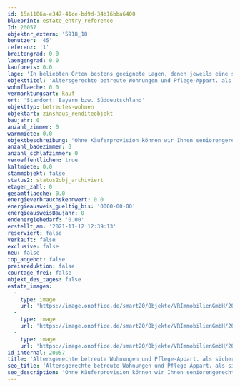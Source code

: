 ```yaml
---
id: 15a1106a-e347-41ce-bd9d-34b16bba6400
blueprint: estate_entry_reference
Id: 20057
objektnr_extern: '5918_18'
benutzer: '45'
referenz: '1'
breitengrad: 0.0
laengengrad: 0.0
kaufpreis: 0.0
lage: 'In beliebten Orten bestens geeignete Lagen, denen jeweils eine sorgfältige Bedarfs- und Standortanalyse vorausging'
objekttitel: 'Altersgerechte betreute Wohnungen und Pflege-Appart. als sichere Anlage mit „sozialer Rendite“'
wohnflaeche: 0.0
vermarktungsart: kauf
ort: 'Standort: Bayern bzw. Süddeutschland'
objekttyp: betreutes-wohnen
objektart: zinshaus_renditeobjekt
baujahr: 0
anzahl_zimmer: 0
warmmiete: 0.0
objektbeschreibung: "Ohne Käuferprovision können wir Ihnen seniorengerechte, barrierefreie Neubau-Wohnungen mit Betreuung und Pflege-Appartements eines renommierten, bayerischen Bauträgers (großer Familienbetrieb) immer wieder anbieten. Zuweilen sind auch andere Rendite-Immobilien verfügbar wie z. B. Mikroappartements – fragen Sie uns. \r\n\r\nMeist mit Förderung: 18.000 € Tilgungszuschuss durch die KfW möglich.\r\nRendite um die 3 % (Verhältnis Kaufpreis zur Mieteinnahme).\r\n\r\nIn vielen Referenzobjekten ist die hochwertige Bauausführung, die bestens funktionierenden Betriebsträger und die kompetente Hausverwaltung sichtbar bzw. hier könnten Sie sich von der sicheren, nachhaltigen Anlage überzeugen. Als Eigentümer profitieren Sie zur sicheren Rendite auch von einem bevorzugten Belegungsrecht an allen Standorten.\r\n\r\nAufgrund des demografischen Wandels werden altengerechte Wohnformen immer wichtiger sowie beim Wiederverkauf stark nachgefragt. Unser solider Bauträger mit mehreren Auszeichnungen hat sich schon lange darauf spezialisiert, gehört zu den führenden Unternehmen in diesem Bereich und setzt Qualitätsmaßstäbe. Er vereint auch alle Gewerke, eine Hausverwaltung und einen Betriebsträger für Pflegeimmobilien unter einem Dach. Weit mehr als 7000 zufriedene Investoren, davon zahlreiche Mehrfachkäufer sprechen für sich.\r\n\r\nBei Interesse stehen wir Ihnen unter info@vb-rb-immobilien.de und 08641-69911 14 zur Verfügung."
anzahl_badezimmer: 0
anzahl_schlafzimmer: 0
veroeffentlichen: true
kaltmiete: 0.0
stammobjekt: false
status2: status2obj_archiviert
etagen_zahl: 0
gesamtflaeche: 0.0
energieverbrauchskennwert: 0.0
energieausweis_gueltig_bis: '0000-00-00'
energieausweisBaujahr: 0
endenergiebedarf: '0.00'
erstellt_am: '2021-11-12 12:39:13'
reserviert: false
verkauft: false
exclusive: false
neu: false
top_angebot: false
preisreduktion: false
courtage_frei: false
objekt_des_tages: false
estate_images:
  -
    type: image
    url: 'https://image.onoffice.de/smart20/Objekte/VRImmobilienGmbH/20057/Foto_288483.jpg'
  -
    type: image
    url: 'https://image.onoffice.de/smart20/Objekte/VRImmobilienGmbH/20057/c1bc14bd-e14e-4191-9af9-eb3fb2ba4f9e.jpg'
  -
    type: image
    url: 'https://image.onoffice.de/smart20/Objekte/VRImmobilienGmbH/20057/e1e61a21-db2c-4761-a1af-d7d3202cb9d5.jpg'
id_internal: 20057
title: 'Altersgerechte betreute Wohnungen und Pflege-Appart. als sichere Anlage mit „sozialer Rendite“'
seo_title: 'Altersgerechte betreute Wohnungen und Pflege-Appart. als sichere Anlage mit „sozialer Rendite“'
seo_description: 'Ohne Käuferprovision können wir Ihnen seniorengerechte, barrierefreie Neubau-Wohnungen mit Betreuung und Pflege-Appartements eines renommierten, bayerischen B'
---
```

